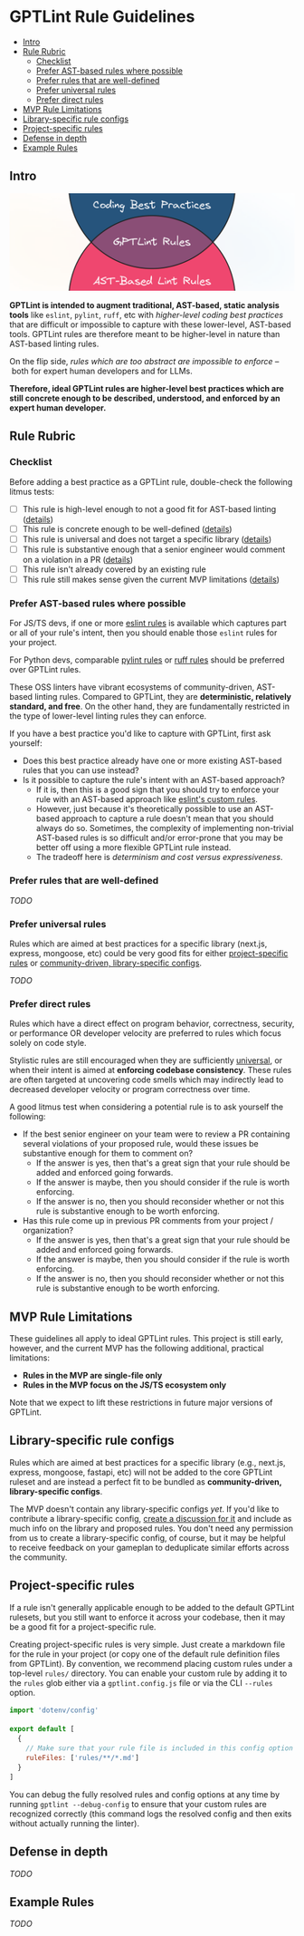 # GPTLint Rule Guidelines <!-- omit from toc -->

- [Intro](#intro)
- [Rule Rubric](#rule-rubric)
  - [Checklist](#checklist)
  - [Prefer AST-based rules where possible](#prefer-ast-based-rules-where-possible)
  - [Prefer rules that are well-defined](#prefer-rules-that-are-well-defined)
  - [Prefer universal rules](#prefer-universal-rules)
  - [Prefer direct rules](#prefer-direct-rules)
- [MVP Rule Limitations](#mvp-rule-limitations)
- [Library-specific rule configs](#library-specific-rule-configs)
- [Project-specific rules](#project-specific-rules)
- [Defense in depth](#defense-in-depth)
- [Example Rules](#example-rules)

## Intro

<p align="center">
  <img alt="GPTLint Rule Guidelines" src="/media/gptlint-rule-guidelines.png">
</p>

**GPTLint is intended to augment traditional, AST-based, static analysis tools** like `eslint`, `pylint`, `ruff`, etc with _higher-level coding best practices_ that are difficult or impossible to capture with these lower-level, AST-based tools. GPTLint rules are therefore meant to be higher-level in nature than AST-based linting rules.

On the flip side, _rules which are too abstract are impossible to enforce_ – both for expert human developers and for LLMs.

**Therefore, ideal GPTLint rules are higher-level best practices which are still concrete enough to be described, understood, and enforced by an expert human developer.**

## Rule Rubric

### Checklist

Before adding a best practice as a GPTLint rule, double-check the following litmus tests:

- [ ] This rule is high-level enough to not a good fit for AST-based linting ([details](#prefer-ast-based-rules-where-possible))
- [ ] This rule is concrete enough to be well-defined ([details](#prefer-rules-that-are-well-defined))
- [ ] This rule is universal and does not target a specific library ([details](#prefer-universal-rules))
- [ ] This rule is substantive enough that a senior engineer would comment on a violation in a PR ([details](#prefer-direct-rules))
- [ ] This rule isn't already covered by an existing rule
- [ ] This rule still makes sense given the current MVP limitations ([details](#mvp-rule-limitations))

### Prefer AST-based rules where possible

For JS/TS devs, if one or more [eslint rules](https://eslint.org/docs/latest/rules/) is available which captures part or all of your rule's intent, then you should enable those `eslint` rules for your project.

For Python devs, comparable [pylint rules](https://pylint.pycqa.org/en/latest/user_guide/checkers/features.html) or [ruff rules](https://docs.astral.sh/ruff/rules/) should be preferred over GPTLint rules.

These OSS linters have vibrant ecosystems of community-driven, AST-based linting rules. Compared to GPTLint, they are **deterministic, relatively standard, and free**. On the other hand, they are fundamentally restricted in the type of lower-level linting rules they can enforce.

If you have a best practice you'd like to capture with GPTLint, first ask yourself:

- Does this best practice already have one or more existing AST-based rules that you can use instead?
- Is it possible to capture the rule's intent with an AST-based approach?
  - If it is, then this is a good sign that you should try to enforce your rule with an AST-based approach like [eslint's custom rules](https://eslint.org/docs/latest/extend/custom-rules).
  - However, just because it's theoretically possible to use an AST-based approach to capture a rule doesn't mean that you should always do so. Sometimes, the complexity of implementing non-trivial AST-based rules is so difficult and/or error-prone that you may be better off using a more flexible GPTLint rule instead.
  - The tradeoff here is _determinism and cost versus expressiveness_.

### Prefer rules that are well-defined

_TODO_

### Prefer universal rules

Rules which are aimed at best practices for a specific library (next.js, express, mongoose, etc) could be very good fits for either [project-specific rules](#project-specific-rules) or [community-driven, library-specific configs](#library-specific-rule-configs).

_TODO_

### Prefer direct rules

Rules which have a direct effect on program behavior, correctness, security, or performance OR developer velocity are preferred to rules which focus solely on code style.

Stylistic rules are still encouraged when they are sufficiently [universal](#prefer-universal-rules), or when their intent is aimed at **enforcing codebase consistency**. These rules are often targeted at uncovering code smells which may indirectly lead to decreased developer velocity or program correctness over time.

A good litmus test when considering a potential rule is to ask yourself the following:

- If the best senior engineer on your team were to review a PR containing several violations of your proposed rule, would these issues be substantive enough for them to comment on?
  - If the answer is yes, then that's a great sign that your rule should be added and enforced going forwards.
  - If the answer is maybe, then you should consider if the rule is worth enforcing.
  - If the answer is no, then you should reconsider whether or not this rule is substantive enough to be worth enforcing.
- Has this rule come up in previous PR comments from your project / organization?
  - If the answer is yes, then that's a great sign that your rule should be added and enforced going forwards.
  - If the answer is maybe, then you should consider if the rule is worth enforcing.
  - If the answer is no, then you should reconsider whether or not this rule is substantive enough to be worth enforcing.

## MVP Rule Limitations

These guidelines all apply to ideal GPTLint rules. This project is still early, however, and the current MVP has the following additional, practical limitations:

- **Rules in the MVP are single-file only**
- **Rules in the MVP focus on the JS/TS ecosystem only**

Note that we expect to lift these restrictions in future major versions of GPTLint.

## Library-specific rule configs

Rules which are aimed at best practices for a specific library (e.g., next.js, express, mongoose, fastapi, etc) will not be added to the core GPTLint ruleset and are instead a perfect fit to be bundled as **community-driven, library-specific configs**.

The MVP doesn't contain any library-specific configs _yet_. If you'd like to contribute a library-specific config, [create a discussion for it](https://github.com/transitive-bullshit/eslint-plus-plus/discussions/new?category=ideas) and include as much info on the library and proposed rules. You don't need any permission from us to create a library-specific config, of course, but it may be helpful to receive feedback on your gameplan to deduplicate similar efforts across the community.

## Project-specific rules

If a rule isn't generally applicable enough to be added to the default GPTLint rulesets, but you still want to enforce it across your codebase, then it may be a good fit for a project-specific rule.

Creating project-specific rules is very simple. Just create a markdown file for the rule in your project (or copy one of the default rule definition files from GPTLint). By convention, we recommend placing custom rules under a top-level `rules/` directory. You can enable your custom rule by adding it to the `rules` glob either via a `gptlint.config.js` file or via the CLI `--rules` option.

```js
import 'dotenv/config'

export default [
  {
    // Make sure that your rule file is included in this config option
    ruleFiles: ['rules/**/*.md']
  }
]
```

You can debug the fully resolved rules and config options at any time by running `gptlint --debug-config` to ensure that your custom rules are recognized correctly (this command logs the resolved config and then exits without actually running the linter).

## Defense in depth

_TODO_

## Example Rules

_TODO_
